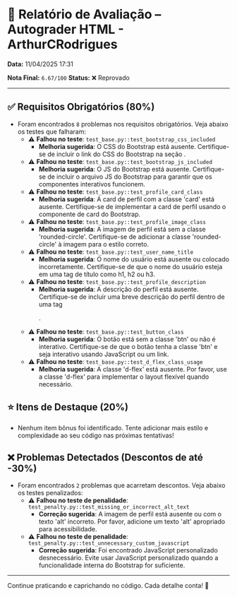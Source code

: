 # 🧪 Relatório de Avaliação – Autograder HTML - ArthurCRodrigues

**Data:** 11/04/2025 17:31

**Nota Final:** `6.67/100`
**Status:** ❌ Reprovado

---
## ✅ Requisitos Obrigatórios (80%)
- Foram encontrados `8` problemas nos requisitos obrigatórios. Veja abaixo os testes que falharam:
  - ⚠️ **Falhou no teste**: `test_base.py::test_bootstrap_css_included`
    - **Melhoria sugerida**: O CSS do Bootstrap está ausente. Certifique-se de incluir o link do CSS do Bootstrap na seção <head>.
  - ⚠️ **Falhou no teste**: `test_base.py::test_bootstrap_js_included`
    - **Melhoria sugerida**: O JS do Bootstrap está ausente. Certifique-se de incluir o arquivo JS do Bootstrap para garantir que os componentes interativos funcionem.
  - ⚠️ **Falhou no teste**: `test_base.py::test_profile_card_class`
    - **Melhoria sugerida**: A card de perfil com a classe 'card' está ausente. Certifique-se de implementar a card de perfil usando o componente de card do Bootstrap.
  - ⚠️ **Falhou no teste**: `test_base.py::test_profile_image_class`
    - **Melhoria sugerida**: A imagem de perfil está sem a classe 'rounded-circle'. Certifique-se de adicionar a classe 'rounded-circle' à imagem para o estilo correto.
  - ⚠️ **Falhou no teste**: `test_base.py::test_user_name_title`
    - **Melhoria sugerida**: O nome do usuário está ausente ou colocado incorretamente. Certifique-se de que o nome do usuário esteja em uma tag de título como h1, h2 ou h3.
  - ⚠️ **Falhou no teste**: `test_base.py::test_profile_description`
    - **Melhoria sugerida**: A descrição do perfil está ausente. Certifique-se de incluir uma breve descrição do perfil dentro de uma tag <p>.
  - ⚠️ **Falhou no teste**: `test_base.py::test_button_class`
    - **Melhoria sugerida**: O botão está sem a classe 'btn' ou não é interativo. Certifique-se de que o botão tenha a classe 'btn' e seja interativo usando JavaScript ou um link.
  - ⚠️ **Falhou no teste**: `test_base.py::test_d_flex_class_usage`
    - **Melhoria sugerida**: A classe 'd-flex' está ausente. Por favor, use a classe 'd-flex' para implementar o layout flexível quando necessário.

## ⭐ Itens de Destaque (20%)
- Nenhum item bônus foi identificado. Tente adicionar mais estilo e complexidade ao seu código nas próximas tentativas!

## ❌ Problemas Detectados (Descontos de até -30%)
- Foram encontrados `2` problemas que acarretam descontos. Veja abaixo os testes penalizados:
  - ⚠️ **Falhou no teste de penalidade**: `test_penalty.py::test_missing_or_incorrect_alt_text`
    - **Correção sugerida**: A imagem de perfil está ausente ou com o texto 'alt' incorreto. Por favor, adicione um texto 'alt' apropriado para acessibilidade.
  - ⚠️ **Falhou no teste de penalidade**: `test_penalty.py::test_unnecessary_custom_javascript`
    - **Correção sugerida**: Foi encontrado JavaScript personalizado desnecessário. Evite usar JavaScript personalizado quando a funcionalidade interna do Bootstrap for suficiente.

---
Continue praticando e caprichando no código. Cada detalhe conta! 💪
